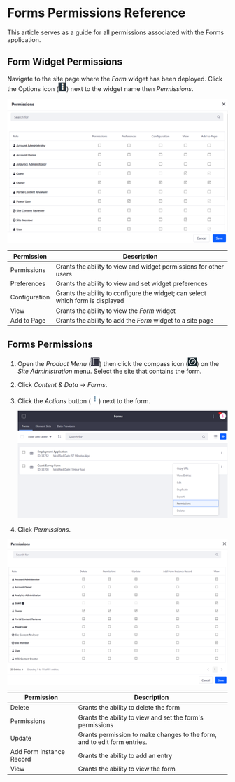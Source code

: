 # Forms Permissions Reference

This article serves as a guide for all permissions associated with the Forms application.

## Form Widget Permissions

Navigate to the site page where the _Form_ widget has been deployed. Click the Options icon (![Options](../../../images/icon-options.png)) next to the widget name then _Permissions_.

![View the Form Widget Permissions](./forms-permissions-reference/images/01.png)

| Permission | Description |
| --- | --- |
| Permissions | Grants the ability to view and widget permissions for other users |
| Preferences | Grants the ability to view and set widget preferences |
| Configuration | Grants the ability to configure the widget; can select which form is displayed  |
| View | Grants the ability to view the _Form_ widget |
| Add to Page | Grants the ability to add the _Form_ widget to a site page |

## Forms Permissions

1. Open the _Product Menu_ (![Product Menu](../../../images/icon-product-menu.png)) then click the compass icon (![Compass](../../../images/icon-compass.png)) on the _Site Administration_ menu. Select the site that contains the form.
1. Click _Content & Data_  &rarr; _Forms_.
1. Click the _Actions_ button (![Actions](../../../images/icon-actions.png)) next to the form.

    ![View a form's specific Permissions.](./forms-permissions-reference/images/02.png)

1. Click _Permissions_.

![View the Form's Permissions](./forms-permissions-reference/images/03.png)

| Permission | Description |
| --- | --- |
| Delete | Grants the ability to delete the form |
| Permissions | Grants the ability to view and set the form's permissions |
| Update | Grants permission to make changes to the form, and to edit form entries. |
| Add Form Instance Record | Grants the ability to add an entry |
| View | Grants the ability to view the form |
